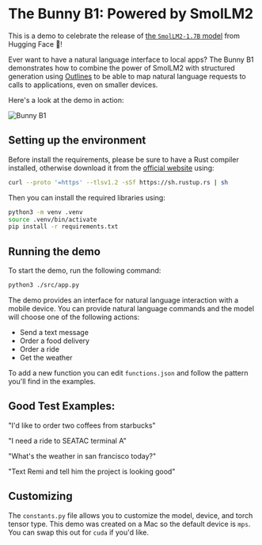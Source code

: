 # The Bunny B1: Powered by SmolLM2

This is a demo to celebrate the release of [the `SmolLM2-1.7B` model](https://huggingface.co/collections/HuggingFaceTB/smollm2-6723884218bcda64b34d7db9) from Hugging Face 🤗!

Ever want to have a natural language interface to local apps? The Bunny B1 demonstrates how to combine the power of SmolLM2 with structured generation using [Outlines](https://github.com/dottxt-ai/outlines) to be able to map natural language requests to calls to applications, even on smaller devices.

Here's a look at the demo in action:

![Bunny B1](./demo.gif)

## Setting up the environment

Before install the requirements, please be sure to have a Rust compiler installed, otherwise download it from the [official website](https://www.rust-lang.org/tools/install) using:  

```bash
curl --proto '=https' --tlsv1.2 -sSf https://sh.rustup.rs | sh
```

Then you can install the required libraries using:
```bash
python3 -m venv .venv
source .venv/bin/activate
pip install -r requirements.txt
```

## Running the demo

To start the demo, run the following command:

```bash
python3 ./src/app.py
```

The demo provides an interface for natural language interaction with a mobile device. You can provide natural language commands and the model will choose one of the following actions:

- Send a text message
- Order a food delivery
- Order a ride
- Get the weather

To add a new function you can edit `functions.json` and follow the pattern you'll find in the examples.

## Good Test Examples:

"I'd like to order two coffees from starbucks"

"I need a ride to SEATAC terminal A"

"What's the weather in san francisco today?"

"Text Remi and tell him the project is looking good"

## Customizing

The `constants.py` file allows you to customize the model, device, and torch tensor type. This demo was created on a Mac so the default device is `mps`. You can swap this out for `cuda` if you'd like.
